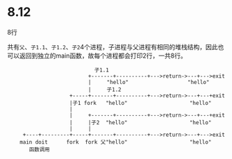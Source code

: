 # 8.12

8行

共有`父`、`子1.1`、`子1.2`、`子2`4个进程，子进程与父进程有相同的堆栈结构，因此也可以返回到独立的main函数，故每个进程都会打印2行，一共8行。


                                子1.1         
                              +-------+----------+--->return->---+--->exit
                              |     "hello"                   "hello"
                              |     子1.2        
                        +-----+-------+----------+--->return->---+---+exit
                        |子1 fork   "hello"                    "hello"
                        |                        
                        |     +-------+----------+--->return->---+---+exit
                        |     |子2  "hello"                    "hello"
                        |     |                  
         +----+---------+-----+-------+----------+--->return->---+--->exit
        main doit      fork  fork 父"hello"                    "hello"
           函数调用     
